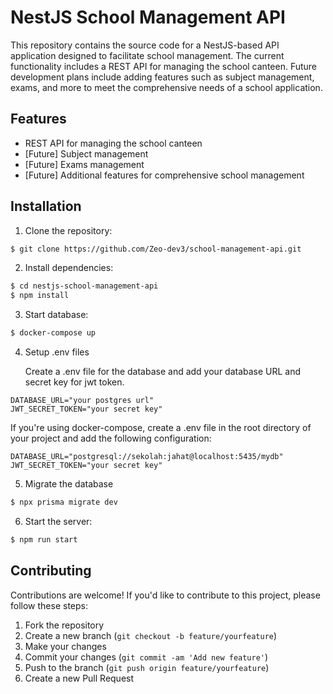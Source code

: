 # NestJS School Management API

This repository contains the source code for a NestJS-based API application designed to facilitate school management. The current functionality includes a REST API for managing the school canteen. Future development plans include adding features such as subject management, exams, and more to meet the comprehensive needs of a school application.

## Features

- REST API for managing the school canteen
- [Future] Subject management
- [Future] Exams management
- [Future] Additional features for comprehensive school management

## Installation

1. Clone the repository:

```bash
$ git clone https://github.com/Zeo-dev3/school-management-api.git
```

2. Install dependencies:

```bash
$ cd nestjs-school-management-api
$ npm install
```

3. Start database:

```bash
$ docker-compose up
```

4. Setup .env files

   Create a .env file for the database and add your database URL and secret key for jwt token.

```
DATABASE_URL="your postgres url"
JWT_SECRET_TOKEN="your secret key"
```

If you're using docker-compose, create a .env file in the root directory of your project and add the following configuration:

```
DATABASE_URL="postgresql://sekolah:jahat@localhost:5435/mydb"
JWT_SECRET_TOKEN="your secret key"
```

5. Migrate the database

```bash
$ npx prisma migrate dev
```

6. Start the server:

```bash
$ npm run start
```

## Contributing

Contributions are welcome! If you'd like to contribute to this project, please follow these steps:

1. Fork the repository
2. Create a new branch (`git checkout -b feature/yourfeature`)
3. Make your changes
4. Commit your changes (`git commit -am 'Add new feature'`)
5. Push to the branch (`git push origin feature/yourfeature`)
6. Create a new Pull Request
